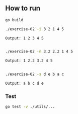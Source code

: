 
## How to run

```bash
go build

./exercise-02 -i 3 2 1 4 5

Output: 1 2 3 4 5


./exercise-02 -n 3.2 2.2 1 4 5

Output: 1 2.2 3.2 4 5


./exercise-02 -s d e b a c

Output: a b c d e

```


### Test

```bash
go test -v ./utils/...
```
